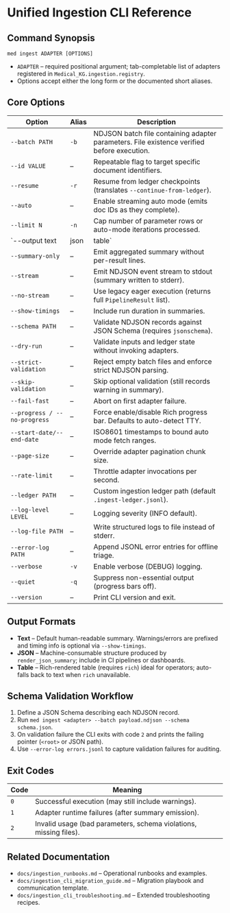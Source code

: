 # Unified Ingestion CLI Reference

## Command Synopsis

```
med ingest ADAPTER [OPTIONS]
```

- `ADAPTER` – required positional argument; tab-completable list of adapters registered in `Medical_KG.ingestion.registry`.
- Options accept either the long form or the documented short aliases.

## Core Options

| Option | Alias | Description |
| --- | --- | --- |
| `--batch PATH` | `-b` | NDJSON batch file containing adapter parameters. File existence verified before execution. |
| `--id VALUE` | – | Repeatable flag to target specific document identifiers. |
| `--resume` | `-r` | Resume from ledger checkpoints (translates `--continue-from-ledger`). |
| `--auto` | – | Enable streaming auto mode (emits doc IDs as they complete). |
| `--limit N` | `-n` | Cap number of parameter rows or auto-mode iterations processed. |
| `--output text|json|table` | `-o` | Select output format (text default, JSON for automation, Rich table for operators). |
| `--summary-only` | – | Emit aggregated summary without per-result lines. |
| `--stream` | – | Emit NDJSON event stream to stdout (summary written to stderr). |
| `--no-stream` | – | Use legacy eager execution (returns full `PipelineResult` list). |
| `--show-timings` | – | Include run duration in summaries. |
| `--schema PATH` | – | Validate NDJSON records against JSON Schema (requires `jsonschema`). |
| `--dry-run` | – | Validate inputs and ledger state without invoking adapters. |
| `--strict-validation` | – | Reject empty batch files and enforce strict NDJSON parsing. |
| `--skip-validation` | – | Skip optional validation (still records warning in summary). |
| `--fail-fast` | – | Abort on first adapter failure. |
| `--progress / --no-progress` | – | Force enable/disable Rich progress bar. Defaults to auto-detect TTY.
| `--start-date/--end-date` | – | ISO8601 timestamps to bound auto mode fetch ranges. |
| `--page-size` | – | Override adapter pagination chunk size. |
| `--rate-limit` | – | Throttle adapter invocations per second. |
| `--ledger PATH` | – | Custom ingestion ledger path (default `.ingest-ledger.jsonl`). |
| `--log-level LEVEL` | – | Logging severity (INFO default). |
| `--log-file PATH` | – | Write structured logs to file instead of stderr. |
| `--error-log PATH` | – | Append JSONL error entries for offline triage. |
| `--verbose` | `-v` | Enable verbose (DEBUG) logging. |
| `--quiet` | `-q` | Suppress non-essential output (progress bars off). |
| `--version` | – | Print CLI version and exit. |

## Output Formats

- **Text** – Default human-readable summary. Warnings/errors are prefixed and timing info is optional via `--show-timings`.
- **JSON** – Machine-consumable structure produced by `render_json_summary`; include in CI pipelines or dashboards.
- **Table** – Rich-rendered table (requires `rich`) ideal for operators; auto-falls back to text when `rich` unavailable.

## Schema Validation Workflow

1. Define a JSON Schema describing each NDJSON record.
2. Run `med ingest <adapter> --batch payload.ndjson --schema schema.json`.
3. On validation failure the CLI exits with code `2` and prints the failing pointer (`<root>` or JSON path).
4. Use `--error-log errors.jsonl` to capture validation failures for auditing.

## Exit Codes

| Code | Meaning |
| --- | --- |
| `0` | Successful execution (may still include warnings). |
| `1` | Adapter runtime failures (after summary emission). |
| `2` | Invalid usage (bad parameters, schema violations, missing files). |

## Related Documentation

- `docs/ingestion_runbooks.md` – Operational runbooks and examples.
- `docs/ingestion_cli_migration_guide.md` – Migration playbook and communication template.
- `docs/ingestion_cli_troubleshooting.md` – Extended troubleshooting recipes.

